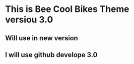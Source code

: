 # This is Bee Cool Bikes Theme versiou 3.0
## Will use in new version
## I will use github develope 3.0